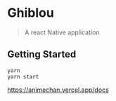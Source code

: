 # Ghiblou

> A react Native application

## Getting Started

```
yarn
yarn start
```

https://animechan.vercel.app/docs
